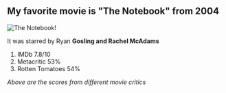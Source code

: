 ## My favorite movie is "The Notebook" from 2004

![The Notebook!](app-dev/photos/download.jpg "The Notebook")

It was starred by Ryan **Gosling and Rachel McAdams**

1. IMDb 7.8/10
2. Metacritic 53%
3. Rotten Tomatoes 54%

*Above are the scores from different movie critics*


